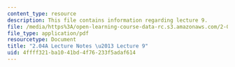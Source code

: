 ```yaml
---
content_type: resource
description: This file contains information regarding lecture 9.
file: /media/https%3A/open-learning-course-data-rc.s3.amazonaws.com/2-04a-systems-and-controls-spring-2013/4ffff321ba1041bd4f76233f5adaf614_MIT2_04AS13_Lecture9.pdf
file_type: application/pdf
resourcetype: Document
title: "2.04A Lecture Notes \u2013 Lecture 9"
uid: 4ffff321-ba10-41bd-4f76-233f5adaf614
---
```

